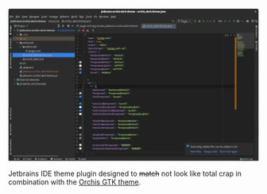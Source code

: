 ![screenshot](screenshot.png)

Jetbrains IDE theme plugin designed to ~~match~~ not look like total crap in combination with the [Orchis GTK theme]([https://github.com/vinceliuice/Orchis-theme). 
